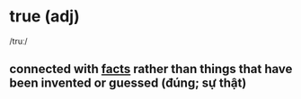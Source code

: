 # true (adj)

/truː/

## connected with [facts](../f/fact-n.md#a-thing-that-is-known-to-be-true-especially-when-it-can-be-proved) rather than things that have been invented or guessed (đúng; sự thật)